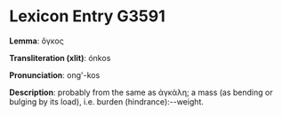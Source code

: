# Lexicon Entry G3591

**Lemma**: ὄγκος

**Transliteration (xlit)**: ónkos

**Pronunciation**: ong'-kos

**Description**:
probably from the same as ἀγκάλη; a mass (as bending or bulging by its load), i.e. burden (hindrance):--weight.
